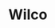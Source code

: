 ---
title: "Wilco"
summary: "American alternative rock band formed in 1994 and based in Chicago, Illinois. Wilco is a sextet formed by singer-songwriter and guitarist Jeff Tweedy. The band’s current lineup solidified in 2004 when guitarist Nels Cline and guitarist/keyboardist Patrick Sansone joined Tweedy, founding bassist John Stirratt, drummer Glenn Kotche and keyboardist Mikael Jorgensen. Wilco’s brand of classic roots rock incorporates folk, pop and genre-spanning experimentalism. The band’s catalog includes 2002’s Yankee Hotel Foxtrot , 2005’s Grammy award-winning A Ghost is Born, the Grammy-nominated Wilco and The Whole Love and more. NPR has called Wilco “the best rock band in America” and the band has been heralded by the Los Angeles Times as “an amazing machine whose six players seem more at one with their music than any rock group working today.” The Wilco catalog includes Mermaid Avenue Volumes 1, 2 and 3, which, in collaboration with British folk singer Billy Bragg, sets original music to song lyrics by the iconic Woody Guthrie."
image: "wilco.jpg"
apple_music_artist_url: "https://music.apple.com/gb/artist/wilco/147603"
wikipedia_url: "none"
---